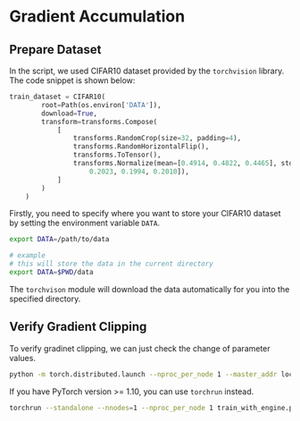 # Gradient Accumulation

## Prepare Dataset

In the script, we used CIFAR10 dataset provided by the `torchvision` library. The code snippet is shown below:

```python
train_dataset = CIFAR10(
        root=Path(os.environ['DATA']),
        download=True,
        transform=transforms.Compose(
            [
                transforms.RandomCrop(size=32, padding=4),
                transforms.RandomHorizontalFlip(),
                transforms.ToTensor(),
                transforms.Normalize(mean=[0.4914, 0.4822, 0.4465], std=[
                    0.2023, 0.1994, 0.2010]),
            ]
        )
    )
```

Firstly, you need to specify where you want to store your CIFAR10 dataset by setting the environment variable `DATA`. 

```bash
export DATA=/path/to/data

# example
# this will store the data in the current directory
export DATA=$PWD/data
```

The `torchvison` module will download the data automatically for you into the specified directory.


## Verify Gradient Clipping

To verify gradinet clipping, we can just check the change of parameter values.  

```bash
python -m torch.distributed.launch --nproc_per_node 1 --master_addr localhost --master_port 29500  train_with_engine.py
```

If you have PyTorch version >= 1.10, you can use `torchrun` instead.

```bash
torchrun --standalone --nnodes=1 --nproc_per_node 1 train_with_engine.py
```